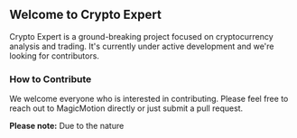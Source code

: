 ## Welcome to Crypto Expert
Crypto Expert is a ground-breaking project focused on cryptocurrency analysis and trading. It's currently under active development and we're looking for contributors.

### How to Contribute
We welcome everyone who is interested in contributing. Please feel free to reach out to MagicMotion directly or just submit a pull request.

**Please note:** Due to the nature